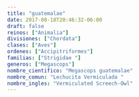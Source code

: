 ```yaml
---
title: "guatemalae"
date: 2017-08-18T20:46:32-06:00
draft: false
reinos: ["Animalia"]
divisiones: ["Chordata"]
clases: ["Aves"]
ordenes: ["Accipitriformes"]
familias: ["Strigidae "]
generos: ["Megascops"]
nombre_cientifico: "Megascops guatemalae"
nombre_comun: "Lechucita Vermiculada "
nombre_ingles: "Vermiculated Screech-Owl"
---
```

